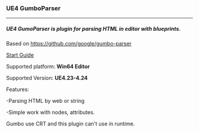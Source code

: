 ### **UE4 GumboParser**

------------

##### UE4 GumoParser is plugin for parsing HTML in editor with blueprints.

Based on https://github.com/google/gumbo-parser

[Start Guide](https://github.com/AlexeyTaranov/UE4_Gumbo/blob/StartGuide/StartGuide.md "Start Guide")

Supported platform: **Win64 Editor**

Supported Version: **UE4.23-4.24**

Features:

-Parsing HTML by web or string

-Simple work with nodes, attributes.


Gumbo use CRT and this plugin can't use in runtime.
